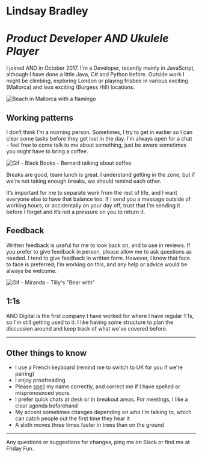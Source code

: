 # Lindsay Bradley

# _Product Developer AND Ukulele Player_

I joined AND in October 2017. I'm a Developer, recently mainly in JavaScript, although I have done a little Java, C# and Python before. Outside work I might be climbing, exploring London or playing frisbee in various exciting (Mallorca) and _less_ exciting (Burgess Hill) locations.

![Beach in Mallorca with a flamingo](https://scontent-dfw5-2.cdninstagram.com/vp/f5397ee2f68cf05bc77d3bb93526851c/5CD9C081/t51.2885-15/e35/43032889_349291645614355_8107499231163844454_n.jpg?_nc_ht=scontent-dfw5-2.cdninstagram.com)

## Working patterns

I don’t think I’m a morning person. Sometimes, I try to get in earlier so I can clear some tasks before they get lost in the day. I'm always open for a chat - feel free to come talk to me about something, just be aware sometimes you might have to bring a coffee.

![Gif - Black Books - Bernard talking about coffee](https://media.tumblr.com/36d81edc1ee59bb42b7bc0fd7fa6a7fd/tumblr_inline_mrst1cRUJF1qz4rgp.gif)

Breaks are good, team lunch is great. I understand getting in the zone, but if we're not taking enough breaks, we should remind each other.

It’s important for me to separate work from the rest of life, and I want everyone else to have that balance too. If I send you a message outside of working hours, or accidentally on your day off, trust that I’m sending it before I forget and it’s not a pressure on you to return it.

## Feedback

Written feedback is useful for me to look back on, and to use in reviews. If you prefer to give feedback in person, please allow me to ask questions as needed. I tend to give feedback in written form. However, I know that face to face is preferred; I’m working on this, and any help or advice would be always be welcome.

![Gif - Miranda - Tilly's "Bear with"](https://media.giphy.com/media/Mmk9ZcHKg31kY/giphy.gif)

## 1:1s

AND Digital is the first company I have worked for where I have regular 1:1s, so I'm still getting used to it. I like having some structure to plan the discussion around and keep track of what we've covered before.

---

## Other things to know

- I use a French keyboard (remind me to switch to UK for you if we're pairing)
- I enjoy proofreading
- Please [spell](https://twitter.com/Iwillleavenow/status/1040728713548034048?ref_src=twsrc%5Etfw%7Ctwcamp%5Etweetembed%7Ctwterm%5E1040728713548034048&ref_url=https%3A%2F%2Fwww.huffingtonpost.co.uk%2Fentry%2Fpeople-keep-spelling-your-name-wrong-on-email-this-is-the-way-to-respond_uk_5b9f6a6ae4b046313fbc9568) my name correctly, and correct me if I have spelled or mispronounced yours.
- I prefer quick chats at desk or in breakout areas. For meetings, I like a clear agenda beforehand
- My accent sometimes changes depending on who I'm talking to, which can catch people out the first time they hear it
- A sloth moves three times faster in trees than on the ground

---

Any questions or suggestions for changes, ping me on Slack or find me at Friday Fun.
